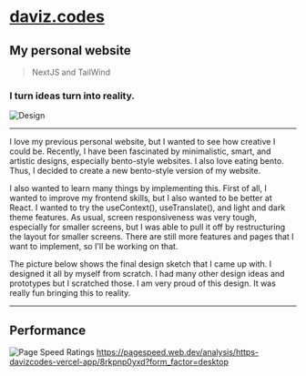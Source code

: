 # [daviz.codes](https://www.daviz.codes)

## My personal website 

> NextJS and TailWind 

### I turn ideas turn into reality. 
![Design](https://i.imgur.com/MqpKcPn.jpeg)

<hr>

I love my previous personal website, but I wanted to see how creative I could be. Recently, I have been fascinated by minimalistic, smart, and artistic designs, especially bento-style websites. I also love eating bento. Thus, I decided to create a new bento-style version of my website.

I also wanted to learn many things by implementing this. First of all, I wanted to improve my frontend skills, but I also wanted to be better at React. I wanted to try the useContext(), useTranslate(), and light and dark theme features. As usual, screen responsiveness was very tough, especially for smaller screens, but I was able to pull it off by restructuring the layout for smaller screens. There are still more features and pages that I want to implement, so I'll be working on that.

The picture below shows the final design sketch that I came up with. I designed it all by myself from scratch. I had many other design ideas and prototypes but I scratched those. I am very proud of this design. It was really fun bringing this to reality.

<hr>

## Performance 

![Page Speed Ratings](https://i.imgur.com/bSaHTxi.png)
https://pagespeed.web.dev/analysis/https-davizcodes-vercel-app/8rkpnp0yxd?form_factor=desktop

